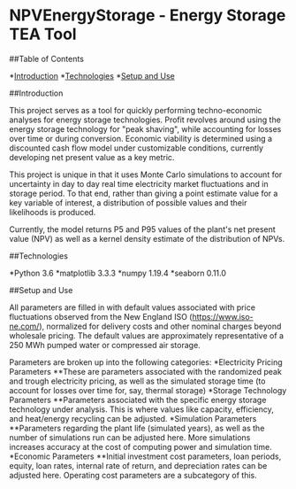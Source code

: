 # NPVEnergyStorage - Energy Storage TEA Tool

##Table of Contents

*[Introduction](#introduction)
*[Technologies](#technologies)
*[Setup and Use](#setup-and-use)


##Introduction

This project serves as a tool for quickly performing techno-economic analyses for energy storage technologies. 
Profit revolves around using the energy storage technology for "peak shaving", while accounting for losses over time or during conversion. Economic viability is determined using
a discounted cash flow model under customizable conditions, currently developing net present value as a key metric.

This project is unique in that it uses Monte Carlo simulations to account for uncertainty in day to day real time electricity market fluctuations and in storage period.
To that end, rather than giving a point estimate value for a key variable of interest, a distribution of possible values and their likelihoods is produced. 

Currently, the model returns P5 and P95 values of the plant's net present value (NPV) as well as a kernel density estimate of the distribution of NPVs.


##Technologies

*Python 3.6
*matplotlib 3.3.3
*numpy 1.19.4
*seaborn 0.11.0


##Setup and Use

All parameters are filled in with default values associated with price fluctuations observed from the New England ISO (https://www.iso-ne.com/), normalized for delivery costs
and other nominal charges beyond wholesale pricing. The default values are approximately representative of a 250 MWh pumped water or compressed air storage. 

Parameters are broken up into the following categories:
*Electricity Pricing Parameters
**These are parameters associated with the randomized peak and trough electricity pricing, as well as the simulated storage time (to account for losses over time for, say, thermal storage)
*Storage Technology Parameters
**Parameters associated with the specific energy storage technology under analysis. This is where values like capacity, efficiency, and heat/energy recycling can be adjusted.
*Simulation Parameters
**Parameters regarding the plant life (simulated years), as well as the number of simulations run can be adjusted here. More simulations increases accuracy at the cost of computing power and simulation time.
*Economic Parameters
**Initial investment cost parameters, loan periods, equity, loan rates, internal rate of return, and depreciation rates can be adjusted here. Operating cost parameters are a subcategory of this.

